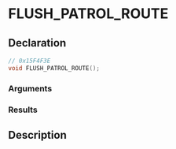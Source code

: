 # FLUSH_PATROL_ROUTE

## Declaration
```cpp
// 0x15F4F3E
void FLUSH_PATROL_ROUTE();
```

### Arguments

### Results

## Description
